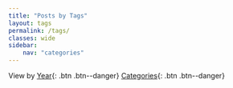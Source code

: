 ```yaml
---
title: "Posts by Tags"
layout: tags
permalink: /tags/
classes: wide
sidebar:
    nav: "categories"
---
```

View by
[Year](/all/){: .btn .btn--danger}
[Categories](/categories/){: .btn .btn--danger}